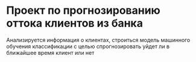 #  Проект по прогнозированию оттока клиентов из банка

Анализируется информация о клиентах, строиться модель машинного обучения классификации с целью спрогнозировать уйдет ли в ближайшее время клиент или нет
